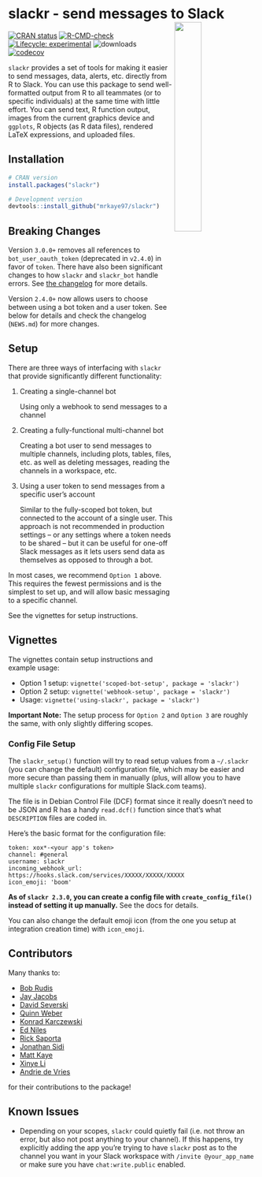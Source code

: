 
<!-- README.md is generated from README.Rmd. Please edit that file -->

# slackr - send messages to Slack <img src='man/figures/logo.svg' align="right" width=33% />

<!-- badges: start -->

[![CRAN
status](https://www.r-pkg.org/badges/version/slackr)](https://CRAN.R-project.org/package=slackr)
[![R-CMD-check](https://github.com/mrkaye97/slackr/workflows/R-CMD-check/badge.svg)](https://github.com/mrkaye97/slackr/actions)
[![Lifecycle:
experimental](https://img.shields.io/badge/lifecycle-experimental-orange.svg)](https://www.tidyverse.org/lifecycle/#experimental)
![downloads](http://cranlogs.r-pkg.org/badges/grand-total/slackr)
[![codecov](https://codecov.io/gh/mrkaye97/slackr/branch/master/graph/badge.svg?token=5HjUtFfIJR)](https://codecov.io/gh/mrkaye97/slackr)
<!-- badges: end -->

`slackr` provides a set of tools for making it easier to send messages,
data, alerts, etc. directly from R to Slack. You can use this package to
send well-formatted output from R to all teammates (or to specific
individuals) at the same time with little effort. You can send text, R
function output, images from the current graphics device and `ggplots`,
R objects (as R data files), rendered LaTeX expressions, and uploaded
files.

## Installation

``` r
# CRAN version
install.packages("slackr")

# Development version
devtools::install_github("mrkaye97/slackr")
```

## Breaking Changes

Version `3.0.0+` removes all references to `bot_user_oauth_token`
(deprecated in `v2.4.0`) in favor of `token`. There have also been
significant changes to how `slackr` and `slackr_bot` handle errors. See
[the changelog](https://mrkaye97.github.io/slackr/news/index.html) for
more details.

Version `2.4.0+` now allows users to choose between using a bot token
and a user token. See below for details and check the changelog
(`NEWS.md`) for more changes.

## Setup

There are three ways of interfacing with `slackr` that provide
significantly different functionality:

1.  Creating a single-channel bot

    Using only a webhook to send messages to a channel

2.  Creating a fully-functional multi-channel bot

    Creating a bot user to send messages to multiple channels, including
    plots, tables, files, etc. as well as deleting messages, reading the
    channels in a workspace, etc.

3.  Using a user token to send messages from a specific user’s account

    Similar to the fully-scoped bot token, but connected to the account
    of a single user. This approach is not recommended in production
    settings – or any settings where a token needs to be shared – but it
    can be useful for one-off Slack messages as it lets users send data
    as themselves as opposed to through a bot.

In most cases, we recommend `Option 1` above. This requires the fewest
permissions and is the simplest to set up, and will allow basic
messaging to a specific channel.

See the vignettes for setup instructions.

## Vignettes

The vignettes contain setup instructions and example usage:

- Option 1 setup: `vignette('scoped-bot-setup', package = 'slackr')`
- Option 2 setup: `vignette('webhook-setup', package = 'slackr')`
- Usage: `vignette('using-slackr', package = 'slackr')`

**Important Note:** The setup process for `Option 2` and `Option 3` are
roughly the same, with only slightly differing scopes.

### Config File Setup

The `slackr_setup()` function will try to read setup values from a
`~/.slackr` (you can change the default) configuration file, which may
be easier and more secure than passing them in manually (plus, will
allow you to have multiple `slackr` configurations for multiple
Slack.com teams).

The file is in Debian Control File (DCF) format since it really doesn’t
need to be JSON and R has a handy `read.dcf()` function since that’s
what `DESCRIPTION` files are coded in.

Here’s the basic format for the configuration file:

    token: xox*-<your app's token>
    channel: #general
    username: slackr
    incoming_webhook_url: https://hooks.slack.com/services/XXXXX/XXXXX/XXXXX
    icon_emoji: 'boom'

**As of `slackr 2.3.0`, you can create a config file with
`create_config_file()` instead of setting it up manually.** See the docs
for details.

You can also change the default emoji icon (from the one you setup at
integration creation time) with `icon_emoji`.

## Contributors

Many thanks to:

- [Bob Rudis](https://github.com/hrbrmstr)
- [Jay Jacobs](https://github.com/jayjacobs)
- [David Severski](https://github.com/davidski)
- [Quinn Weber](https://github.com/qsweber)
- [Konrad Karczewski](https://github.com/konradjk)
- [Ed Niles](https://github.com/eniles)
- [Rick Saporta](https://github.com/rsaporta)
- [Jonathan Sidi](https://github.com/yonicd)
- [Matt Kaye](https://github.com/mrkaye97)
- [Xinye Li](https://github.com/xinye1)
- [Andrie de Vries](https://github.com/andrie)

for their contributions to the package!

## Known Issues

- Depending on your scopes, `slackr` could quietly fail (i.e. not throw
  an error, but also not post anything to your channel). If this
  happens, try explicitly adding the app you’re trying to have `slackr`
  post as to the channel you want in your Slack workspace with
  `/invite @your_app_name` or make sure you have `chat:write.public`
  enabled.
